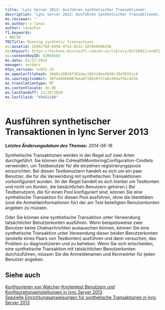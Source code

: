 ```yaml
---
title: 'Lync Server 2013: Ausführen synthetischer Transaktionen'
description: 'Lync Server 2013: Ausführen synthetischer Transaktionen.'
ms.reviewer: ''
ms.author: v-lanac
author: lanachin
f1.keywords:
- NOCSH
TOCTitle: Running synthetic transactions
ms:assetid: 2b56c7bd-8956-4fa1-8232-1876b959b258
ms:mtpsurl: https://technet.microsoft.com/en-us/library/Dn720911(v=OCS.15)
ms:contentKeyID: 63969593
ms.date: 01/27/2015
manager: serdars
mtps_version: v=OCS.15
ms.openlocfilehash: 26b0c26024f361dac196319eaf849c1847033cc9
ms.sourcegitcommit: 36fee89bb887bea4f18b19f17a8c69daf5bc423d
ms.translationtype: MT
ms.contentlocale: de-DE
ms.lasthandoff: 11/26/2020
ms.locfileid: "49442180"
---
```

# <a name="running-synthetic-transactions-in-lync-server-2013"></a>Ausführen synthetischer Transaktionen in lync Server 2013

<div data-xmlns="http://www.w3.org/1999/xhtml">

<div class="topic" data-xmlns="http://www.w3.org/1999/xhtml" data-msxsl="urn:schemas-microsoft-com:xslt" data-cs="https://msdn.microsoft.com/">

<div data-asp="https://msdn2.microsoft.com/asp">



</div>

<div id="mainSection">

<div id="mainBody">

<span> </span>

_**Letztes Änderungsdatum des Themas:** 2014-08-18_

Synthetische Transaktionen werden in der Regel auf zwei Arten durchgeführt. Sie können die CsHealthMonitoringConfiguration-Cmdlets verwenden, um Testbenutzer für die einzelnen registrierungspools einzurichten. Bei diesen Testbenutzern handelt es sich um ein paar Benutzer, die für die Verwendung mit synthetischen Transaktionen vorkonfiguriert wurden. (In der Regel handelt es sich hierbei um Testkonten und nicht um Konten, die tatsächlichen Benutzern gehören.) Bei Testbenutzern, die für einen Pool konfiguriert sind, können Sie eine synthetische Transaktion für diesen Pool ausführen, ohne die Identitäten (und die Anmeldeinformationen für) der am Test beteiligten Benutzerkonten angeben zu müssen.

Oder Sie können eine synthetische Transaktion unter Verwendung tatsächlicher Benutzerkonten ausführen. Wenn beispielsweise zwei Benutzer keine Chatnachrichten austauschen können, können Sie eine synthetische Transaktion unter Verwendung dieser beiden Benutzerkonten (anstelle eines Paars von Testkonten) ausführen und dann versuchen, das Problem zu diagnostizieren und zu beheben. Wenn Sie sich entscheiden, eine synthetische Transaktion mit tatsächlichen Benutzerkonten durchzuführen, müssen Sie die Anmeldenamen und Kennwörter für jeden Benutzer angeben.

<div>

## <a name="see-also"></a>Siehe auch


[Konfigurieren von Watcher-Knotentest Benutzern und Konfigurationseinstellungen in lync Server 2013](lync-server-2013-configuring-watcher-node-test-users-and-configuration-settings.md)  
[Spezielle Einrichtungsanweisungen für synthetische Transaktionen in lync Server 2013](lync-server-2013-special-setup-instructions-for-synthetic-transactions.md)  
  

</div>

</div>

<span> </span>

</div>

</div>

</div>

